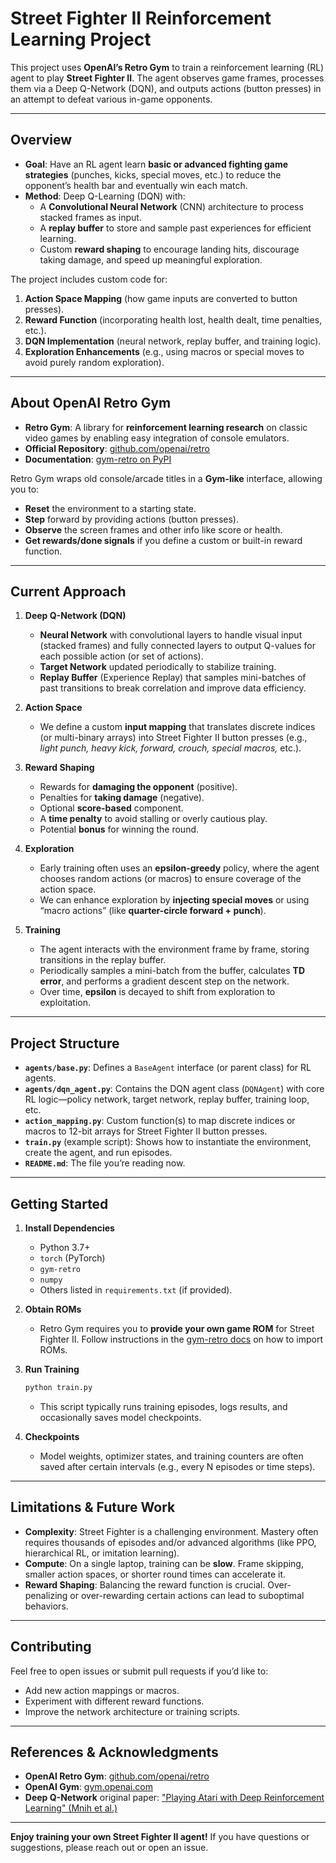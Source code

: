 # Street Fighter II Reinforcement Learning Project

This project uses **OpenAI’s Retro Gym** to train a reinforcement learning (RL) agent to play **Street Fighter II**. The agent observes game frames, processes them via a Deep Q-Network (DQN), and outputs actions (button presses) in an attempt to defeat various in-game opponents.

---

## Overview

- **Goal**: Have an RL agent learn **basic or advanced fighting game strategies** (punches, kicks, special moves, etc.) to reduce the opponent’s health bar and eventually win each match.
- **Method**: Deep Q-Learning (DQN) with:
  - A **Convolutional Neural Network** (CNN) architecture to process stacked frames as input.
  - A **replay buffer** to store and sample past experiences for efficient learning.
  - Custom **reward shaping** to encourage landing hits, discourage taking damage, and speed up meaningful exploration.

The project includes custom code for:
1. **Action Space Mapping** (how game inputs are converted to button presses).
2. **Reward Function** (incorporating health lost, health dealt, time penalties, etc.).
3. **DQN Implementation** (neural network, replay buffer, and training logic).
4. **Exploration Enhancements** (e.g., using macros or special moves to avoid purely random exploration).

---

## About OpenAI Retro Gym

- **Retro Gym**: A library for **reinforcement learning research** on classic video games by enabling easy integration of console emulators.
- **Official Repository**: [github.com/openai/retro](https://github.com/openai/retro)
- **Documentation**: [gym-retro on PyPI](https://pypi.org/project/gym-retro/)

Retro Gym wraps old console/arcade titles in a **Gym-like** interface, allowing you to:
- **Reset** the environment to a starting state.
- **Step** forward by providing actions (button presses).
- **Observe** the screen frames and other info like score or health.
- **Get rewards/done signals** if you define a custom or built-in reward function.

---

## Current Approach

1. **Deep Q-Network (DQN)**
   - **Neural Network** with convolutional layers to handle visual input (stacked frames) and fully connected layers to output Q-values for each possible action (or set of actions).
   - **Target Network** updated periodically to stabilize training.
   - **Replay Buffer** (Experience Replay) that samples mini-batches of past transitions to break correlation and improve data efficiency.

2. **Action Space**
   - We define a custom **input mapping** that translates discrete indices (or multi-binary arrays) into Street Fighter II button presses (e.g., *light punch, heavy kick, forward, crouch, special macros,* etc.).

3. **Reward Shaping**
   - Rewards for **damaging the opponent** (positive).
   - Penalties for **taking damage** (negative).
   - Optional **score-based** component.
   - A **time penalty** to avoid stalling or overly cautious play.
   - Potential **bonus** for winning the round.

4. **Exploration**
   - Early training often uses an **epsilon-greedy** policy, where the agent chooses random actions (or macros) to ensure coverage of the action space.
   - We can enhance exploration by **injecting special moves** or using “macro actions” (like **quarter-circle forward + punch**).

5. **Training**
   - The agent interacts with the environment frame by frame, storing transitions in the replay buffer.
   - Periodically samples a mini-batch from the buffer, calculates **TD error**, and performs a gradient descent step on the network.
   - Over time, **epsilon** is decayed to shift from exploration to exploitation.

---

## Project Structure

- **`agents/base.py`**: Defines a `BaseAgent` interface (or parent class) for RL agents.
- **`agents/dqn_agent.py`**: Contains the DQN agent class (`DQNAgent`) with core RL logic—policy network, target network, replay buffer, training loop, etc.
- **`action_mapping.py`**: Custom function(s) to map discrete indices or macros to 12-bit arrays for Street Fighter II button presses.
- **`train.py`** (example script): Shows how to instantiate the environment, create the agent, and run episodes.
- **`README.md`**: The file you’re reading now.

---

## Getting Started

1. **Install Dependencies**
   - Python 3.7+
   - `torch` (PyTorch)
   - `gym-retro`
   - `numpy`
   - Others listed in `requirements.txt` (if provided).

2. **Obtain ROMs**
   - Retro Gym requires you to **provide your own game ROM** for Street Fighter II. Follow instructions in the [gym-retro docs](https://pypi.org/project/gym-retro/) on how to import ROMs.

3. **Run Training**
   ```bash
   python train.py
   ```
   - This script typically runs training episodes, logs results, and occasionally saves model checkpoints.

4. **Checkpoints**
   - Model weights, optimizer states, and training counters are often saved after certain intervals (e.g., every N episodes or time steps).

---

## Limitations & Future Work

- **Complexity**: Street Fighter is a challenging environment. Mastery often requires thousands of episodes and/or advanced algorithms (like PPO, hierarchical RL, or imitation learning).
- **Compute**: On a single laptop, training can be **slow**. Frame skipping, smaller action spaces, or shorter round times can accelerate it.
- **Reward Shaping**: Balancing the reward function is crucial. Over-penalizing or over-rewarding certain actions can lead to suboptimal behaviors.

---

## Contributing

Feel free to open issues or submit pull requests if you’d like to:
- Add new action mappings or macros.
- Experiment with different reward functions.
- Improve the network architecture or training scripts.

---

## References & Acknowledgments

- **OpenAI Retro Gym**: [github.com/openai/retro](https://github.com/openai/retro)
- **OpenAI Gym**: [gym.openai.com](https://gym.openai.com/)
- **Deep Q-Network** original paper: ["Playing Atari with Deep Reinforcement Learning" (Mnih et al.)](https://arxiv.org/abs/1312.5602)

---

**Enjoy training your own Street Fighter II agent!** If you have questions or suggestions, please reach out or open an issue.
